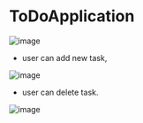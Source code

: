 # ToDoApplication

![image](https://github.com/RITIK-0104/ToDoApplication/assets/77242223/f2f6292e-0bfe-4f2c-aa9c-335b191bd690)

- user can add new task,

![image](https://github.com/RITIK-0104/ToDoApplication/assets/77242223/d3c3fecf-548b-406c-952f-b29110c81fe8)

- user can delete task.

![image](https://github.com/RITIK-0104/ToDoApplication/assets/77242223/d485e052-5dfe-40db-8142-fcee775679e1)
